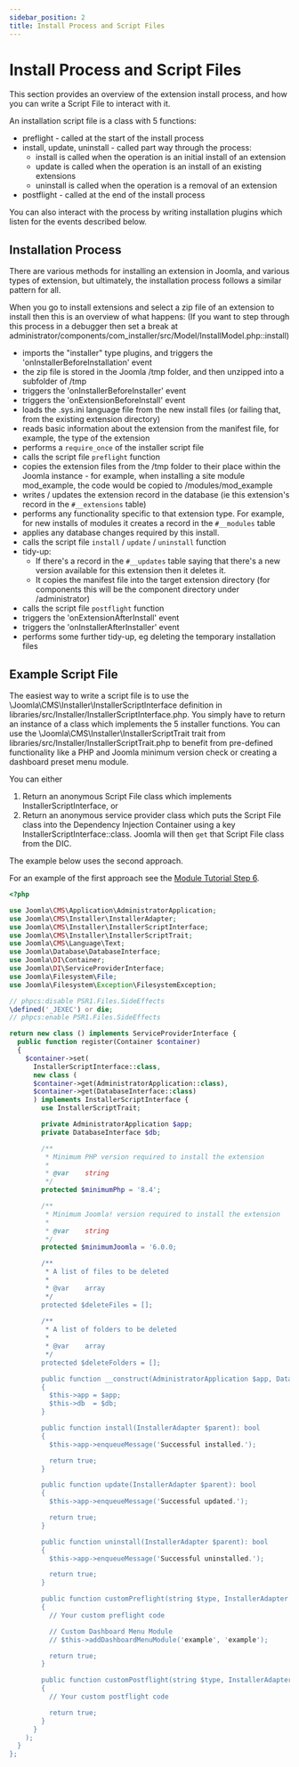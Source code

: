 ```yaml
---
sidebar_position: 2
title: Install Process and Script Files
---
```


Install Process and Script Files
================================

This section provides an overview of the extension install process, and how you can write a Script File to interact with it.

An installation script file is a class with 5 functions: 
- preflight - called at the start of the install process
- install, update, uninstall - called part way through the process:
    - install is called when the operation is an initial install of an extension
    - update is called when the operation is an install of an existing extensions
    - uninstall is called when the operation is a removal of an extension
- postflight - called at the end of the install process

You can also interact with the process by writing installation plugins which listen for the events described below. 

## Installation Process

There are various methods for installing an extension in Joomla, and various types of extension, but ultimately, the installation process follows a similar pattern for all.

When you go to install extensions and select a zip file of an extension to install then this is an overview of what happens:
(If you want to step through this process in a debugger then set a break at administrator/components/com_installer/src/Model/InstallModel.php::install)
- imports the "installer" type plugins, and triggers the 'onInstallerBeforeInstallation' event
- the zip file is stored in the Joomla /tmp folder, and then unzipped into a subfolder of /tmp
- triggers the 'onInstallerBeforeInstaller' event
- triggers the 'onExtensionBeforeInstall' event
- loads the .sys.ini language file from the new install files (or failing that, from the existing extension directory)
- reads basic information about the extension from the manifest file, for example, the type of the extension
- performs a `require_once` of the installer script file
- calls the script file `preflight` function
- copies the extension files from the /tmp folder to their place within the Joomla instance - for example, when installing a site module mod_example, the code would be copied to /modules/mod_example
- writes / updates the extension record in the database (ie this extension's record in the `#__extensions` table)
- performs any functionality specific to that extension type. For example, for new installs of modules it creates a record in the `#__modules` table
- applies any database changes required by this install. 
- calls the script file `install` / `update` / `uninstall` function
- tidy-up:
    - If there's a record in the `#__updates` table saying that there's a new version available for this extension then it deletes it. 
    - It copies the manifest file into the target extension directory (for components this will be the component directory under /administrator)
- calls the script file `postflight` function
- triggers the 'onExtensionAfterInstall' event
- triggers the 'onInstallerAfterInstaller' event
- performs some further tidy-up, eg deleting the temporary installation files

## Example Script File

The easiest way to write a script file is to use the \Joomla\CMS\Installer\InstallerScriptInterface definition in libraries/src/Installer/InstallerScriptInterface.php.
You simply have to return an instance of a class which implements the 5 installer functions. You can use the \Joomla\CMS\Installer\InstallerScriptTrait trait from libraries/src/Installer/InstallerScriptTrait.php to benefit from pre-defined functionality like a PHP and Joomla minimum version check or creating a dashboard preset menu module.

You can either
1. Return an anonymous Script File class which implements InstallerScriptInterface, or
2. Return an anonymous service provider class which puts the Script File class into the Dependency Injection Container using a key InstallerScriptInterface::class. Joomla will then `get` that Script File class from the DIC.

The example below uses the second approach. 

For an example of the first approach see the [Module Tutorial Step 6](../../modules/module-development-tutorial/step6-script-file.md).

```php
<?php

use Joomla\CMS\Application\AdministratorApplication;
use Joomla\CMS\Installer\InstallerAdapter;
use Joomla\CMS\Installer\InstallerScriptInterface;
use Joomla\CMS\Installer\InstallerScriptTrait;
use Joomla\CMS\Language\Text;
use Joomla\Database\DatabaseInterface;
use Joomla\DI\Container;
use Joomla\DI\ServiceProviderInterface;
use Joomla\Filesystem\File;
use Joomla\Filesystem\Exception\FilesystemException;

// phpcs:disable PSR1.Files.SideEffects
\defined('_JEXEC') or die;
// phpcs:enable PSR1.Files.SideEffects

return new class () implements ServiceProviderInterface {
  public function register(Container $container)
  {
    $container->set(
      InstallerScriptInterface::class,
      new class (
      $container->get(AdministratorApplication::class),
      $container->get(DatabaseInterface::class)
      ) implements InstallerScriptInterface {
        use InstallerScriptTrait;

        private AdministratorApplication $app;
        private DatabaseInterface $db;

        /**
         * Minimum PHP version required to install the extension
         *
         * @var    string
         */
        protected $minimumPhp = '8.4';

        /**
         * Minimum Joomla! version required to install the extension
         *
         * @var    string
         */
        protected $minimumJoomla = '6.0.0;

        /**
         * A list of files to be deleted
         *
         * @var    array
         */
        protected $deleteFiles = [];
    
        /**
         * A list of folders to be deleted
         *
         * @var    array
         */
        protected $deleteFolders = [];

        public function __construct(AdministratorApplication $app, DatabaseInterface $db)
        {
          $this->app = $app;
          $this->db  = $db;
        }

        public function install(InstallerAdapter $parent): bool
        {
          $this->app->enqueueMessage('Successful installed.');

          return true;
        }

        public function update(InstallerAdapter $parent): bool
        {
          $this->app->enqueueMessage('Successful updated.');

          return true;
        }

        public function uninstall(InstallerAdapter $parent): bool
        {
          $this->app->enqueueMessage('Successful uninstalled.');

          return true;
        }

        public function customPreflight(string $type, InstallerAdapter $parent): bool
        {
          // Your custom preflight code

          // Custom Dashboard Menu Module
          // $this->addDashboardMenuModule('example', 'example');

          return true;
        }

        public function customPostflight(string $type, InstallerAdapter $parent): bool
        {
          // Your custom postflight code

          return true;
        }
      }
    );
  }
};
```
